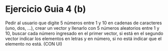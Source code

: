 # Ejercicio Guia 4 (b)
Pedir al usuario que digite 5 números entre 1 y 10 en cadenas de caracteres (uno, dos, ...), crear un vector 
y llenarlo con 5 números aleatorios entre 1 y 10, buscar cada número ingresado en el primer
vector, si está en el segundo vector indicar los elementos en letras y en número, 
si no está indicar que el elemento no está. (CON UI)
